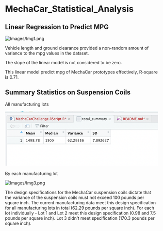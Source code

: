 # MechaCar_Statistical_Analysis

## Linear Regression to Predict MPG

![Images/Img1.png](Img1.png)

Vehicle length and ground clearance  provided a non-random amount of variance to the mpg values in the dataset.

The slope of the linear model is not  considered to be zero. 

This linear model predict mpg of MechaCar prototypes effectively, R-square is 0.71. 

## Summary Statistics on Suspension Coils

All manufacturing lots 

![Img2.png](Images/Img2.png)

By each manufacturing lot

![Images/Img3.png](Img3.png)

The design specifications for the MechaCar suspension coils dictate that the variance of the suspension coils must not exceed 100 pounds per square inch. The current manufacturing data meet this design specification for all manufacturing lots in total (62.29 pounds per square inch). For each lot individually - Lot 1 and Lot 2 meet this design specification  (0.98 and 7.5 pounds per square inch). Lot 3 didn't meet  specification (170.3 pounds per square inch).
